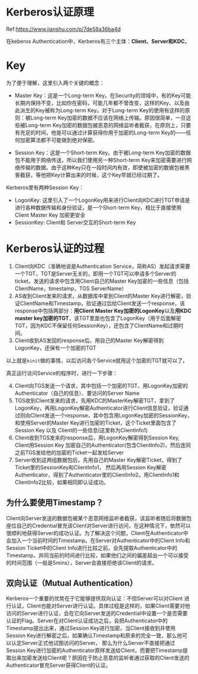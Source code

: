 # Kerberos认证原理

Ref:https://www.jianshu.com/p/7de58a36ba4d

在keberos Authentication中，Kerberos有三个主体：**Client、Server和KDC**。

# Key
为了便于理解，这里引入两个关键的概念：

* Master Key：这是一个Long-term Key。在Security的领域中，有的Key可能长期内保持不变，比如你在密码，可能几年都不曾改变，这样的Key、以及由此派生的Key被称为Long-term Key。对于Long-term Key的使用有这样的原则：被Long-term Key加密的数据不应该在网络上传输。原因很简单，一旦这些被Long-term Key加密的数据包被恶意的网络监听者截获，在原则上，只要有充足的时间，他是可以通过计算获得你用于加密的Long-term Key的——任何加密算法都不可能做到绝对保密。

* Session Key：这是一个Short-term Key。由于被Long-term Key加密的数据包不能用于网络传送，所以我们使用另一种Short-term Key来加密需要进行网络传输的数据。由于这种Key只在一段时间内有效，即使被加密的数据包被黑客截获，等他把Key计算出来的时候，这个Key早就已经过期了。

Kerberos里有两种Session Key：
* LogonKey: 这里引入了一个LogonKey用来进行Client向KDC进行TGT申请是进行各种数据传输和身份验证，是一个Short-term Key，相比于直接使用Client Master Key 加密更安全
* SessionKey: Client和 Server交互的Short-term Key

# Kerberos认证的过程

1. Client向KDC（准确地说是Authentication Service，简称AS）发起请求需要一个TGT，TGT是Server无关的，即用一个TGT可以申请多个Server的ticket。发送的请求中包含用Client自己的Master Key加密的一些信息（包括ClientName，timestamp，TGS ServerName）
2. AS收到Client发来的请求，从数据库中拿到Client的Master Key进行解密，验证ClientName和Timestamp，验证通过后给Client发送一个response，该response中包括两部分：**用Client Master Key加密的LogonKey**以及**用KDC master key加密的TGT**，该TGT里面也包含了LogonKey（用于后面解密TGT，因为KDC不保留任何SessionKey），还包含了ClientName和过期时间。
3. Client收到AS发回的response后，用自己的Master Key解密得到LogonKey，还保有一个加密的TGT

以上就是`kinit`做的事情，以后访问各个Service就用这个加密的TGT就可以了。

真正运行访问Service的程序时，进行一下步骤：

4. Client向TGS发送一个请求，其中包括一个加密的TGT、用LogonKey加密的Authenticator（自己的信息）、要访问的Server Name
5. TGS收到Client发来的请求，先用KDC的MasterKey解密TGT，拿到了LogonKey，再用LogonKey解密Authenticator进行Client信息验证，验证通过则向Client发送一个response，其中包含用LogonKey加密的SessionKey，和使用Server的Master Key进行加密的Ticket，这个Ticket里面包含了Session Key 以及 Client的一些信息(这里称为ClientInfo1)
6. Client收到TGS发来的response后，用LogonKey解密得到Session Key,
Client用Session Key 加密自己的Authenticator(包含ClientInfo2)，然后连同之前TGS发给他的加密的Ticket一起发给Server
7. Server收到这两组数据包后，先用自己的Master Key解密Ticket，得到了Ticket里的SessionKey和ClientInfo1， 然后再用Session Key解密Authenticator，得到了Authenticator里的ClientInfo2。用ClientInfo1和ClientInfo2比较，如果相同即认证成功。

## 为什么要使用Timestamp？

Client向Server发送的数据包被某个恶意网络监听者截获，该监听者随后将数据包座位自己的Credential冒充该Client对Server进行访问，在这种情况下，依然可以很顺利地获得Server的成功认证。为了解决这个问题，Client在Authenticator中会加入一个当前时间的Timestamp。在Server对Authenticator中的Client Info和Session Ticket中的Client Info进行比较之前，会先提取Authenticator中的Timestamp，并同当前的时间进行比较，如果他们之间的偏差超出一个可以接受的时间范围（一般是5mins），Server会直接拒绝该Client的请求。

## 双向认证（Mutual Authentication）

Kerberos一个重要的优势在于它能够提供双向认证：不但Server可以对Client 进行认证，Client也能对Server进行认证。具体过程是这样的，如果Client需要对他访问的Server进行认证，会在它向Server发送的Credential中设置一个是否需要认证的Flag。Server在对Client认证成功之后，会把Authenticator中的Timestamp提出出来，通过Session Key进行加密，当Client接收到并使用Session Key进行解密之后，如果确认Timestamp和原来的完全一致，那么他可以认定Server正式他试图访问的Server。
那么为什么Server不直接把通过Session Key进行加密的Authenticator原样发送给Client，而要把Timestamp提取出来加密发送给Client呢？原因在于防止恶意的监听者通过获取的Client发送的Authenticator冒充Server获得Client的认证。